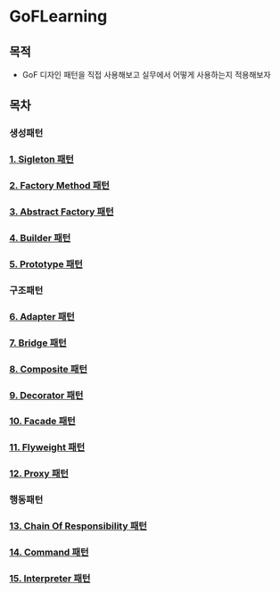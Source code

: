 # GoFLearning
## 목적
- GoF 디자인 패턴을 직접 사용해보고 실무에서 어떻게 사용하는지 적용해보자

## 목차
###  생성패턴
### [1. Sigleton 패턴](https://github.com/HYK97/GoFLearning/blob/main/src/main/java/create/singleton/singleton.md)

### [2. Factory Method 패턴](https://github.com/HYK97/GoFLearning/blob/main/src/main/java/create/factory_method/factory_method.md)

### [3. Abstract Factory 패턴](https://github.com/HYK97/GoFLearning/blob/main/src/main/java/create/abstract_factory/abstract_factory.md)

### [4. Builder 패턴](https://github.com/HYK97/GoFLearning/tree/main/src/main/java/create/builder/builder.md)

### [5. Prototype 패턴](https://github.com/HYK97/GoFLearning/blob/main/src/main/java/create/prototype/prototype.md)

###  구조패턴

### [6. Adapter 패턴](https://github.com/HYK97/GoFLearning/blob/main/src/main/java/structural/adapter/adapter.md)

### [7. Bridge 패턴](https://github.com/HYK97/GoFLearning/blob/main/src/main/java/structural/bridge/bridge.md)

### [8. Composite 패턴](https://github.com/HYK97/GoFLearning/blob/main/src/main/java/structural/composite/composite.md)

### [9. Decorator 패턴](https://github.com/HYK97/GoFLearning/blob/main/src/main/java/structural/decorator/decorator.md)

### [10. Facade 패턴](https://github.com/HYK97/GoFLearning/blob/main/src/main/java/structural/facade/facade.md)

### [11. Flyweight 패턴](https://github.com/HYK97/GoFLearning/blob/main/src/main/java/structural/flyweight/flyweight.md)

### [12. Proxy 패턴](https://github.com/HYK97/GoFLearning/blob/main/src/main/java/structural/proxy/proxy.md)


### 행동패턴

### [13. Chain Of Responsibility 패턴](https://github.com/HYK97/GoFLearning/blob/main/src/main/java/behavioral/chain_of_responsibility/COF.md)

### [14. Command 패턴](https://github.com/HYK97/GoFLearning/blob/main/src/main/java/behavioral/command/command.md)

### [15. Interpreter 패턴](https://github.com/HYK97/GoFLearning/blob/main/src/main/java/behavioral/interpreter/interpreter.md)





